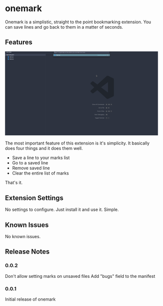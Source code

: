 # onemark

Onemark is a simplistic, straight to the point bookmarking extension. You can save lines and go back to them in a matter of seconds.

## Features

![Demo](images/demo.gif)

The most important feature of this extension is it's simplicity. It basically does four things and it does them well.

- Save a line to your marks list
- Go to a saved line
- Remove saved line
- Clear the entire list of marks

That's it.

## Extension Settings

No settings to configure. Just install it and use it. Simple.

## Known Issues

No known issues.

## Release Notes

### 0.0.2

Don't allow setting marks on unsaved files
Add "bugs" field to the manifest

### 0.0.1

Initial release of onemark
